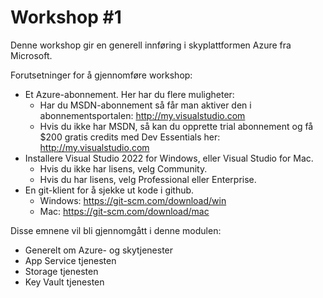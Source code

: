 # Workshop #1

Denne workshop gir en generell innføring i skyplattformen Azure fra Microsoft.

Forutsetninger for å gjennomføre workshop:
* Et Azure-abonnement. Her har du flere muligheter:
  * Har du MSDN-abonnement så får man aktiver den i abonnementsportalen: http://my.visualstudio.com
  * Hvis du ikke har MSDN, så kan du opprette trial abonnement og få $200 gratis credits med Dev Essentials her: http://my.visualstudio.com
* Installere Visual Studio 2022 for Windows, eller Visual Studio for Mac. 
  * Hvis du ikke har lisens, velg Community.
  * Hvis du har lisens, velg Professional eller Enterprise.
* En git-klient for å sjekke ut kode i github.
  * Windows: https://git-scm.com/download/win
  * Mac: https://git-scm.com/download/mac

Disse emnene vil bli gjennomgått i denne modulen:
* Generelt om Azure- og skytjenester
* App Service tjenesten
* Storage tjenesten
* Key Vault tjenesten
